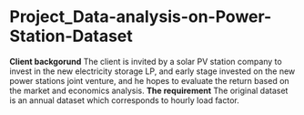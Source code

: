# Project_Data-analysis-on-Power-Station-Dataset
**Client backgorund**
The client is invited by a solar PV station company to invest in the new electricity storage LP, and early stage invested on the new power stations joint venture,  and he hopes to evaluate the return based on the market and economics analysis.
**The requirement**
The original dataset is an annual dataset which corresponds to hourly load factor.  
